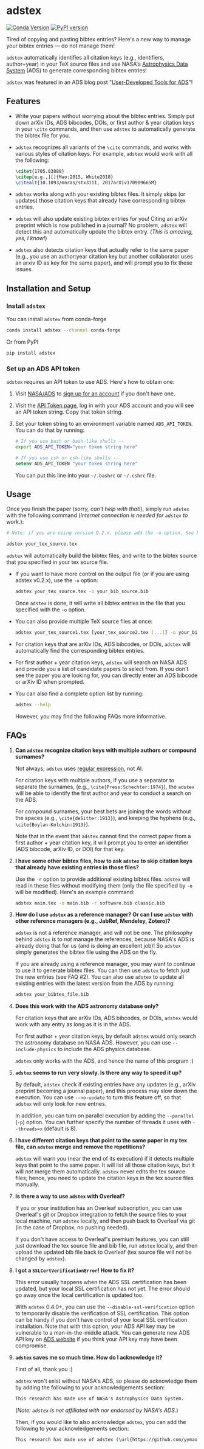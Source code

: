 # adstex
[![Conda Version](https://img.shields.io/conda/vn/conda-forge/adstex.svg)](https://anaconda.org/conda-forge/adstex)
[![PyPI version](https://img.shields.io/pypi/v/adstex.svg)](https://pypi.python.org/pypi/adstex)

Tired of copying and pasting bibtex entries?
Here's a new way to manage your bibtex entries — do not manage them!

`adstex` automatically identifies all citation keys (e.g., identifiers, author+year)
in your TeX source files and use
NASA's [Astrophysics Data System](https://ui.adsabs.harvard.edu/) (ADS)
to generate corresponding bibtex entries!

`adstex` was featured in an ADS blog post "[User-Developed Tools for ADS](http://adsabs.github.io/blog/3rd-party-tools)"!

## Features

- Write your papers without worrying about the bibtex entries.
  Simply put down arXiv IDs, ADS bibcodes, DOIs, or first author & year citation keys
  in your `\cite` commands,
  and then use `adstex` to automatically generate the bibtex file for you.

- `adstex` recognizes all variants of the `\cite` commands,
  and works with various styles of citation keys.
  For example, `adstex` would work with all the following:
  ```tex
  \citet{1705.03888}
  \citep[e.g.,][]{Mao:2015, White2018}
  \citealt{10.1093/mnras/stx3111, 2017arXiv170909665M}
  ```

- `adstex` works along with your existing bibtex files.
  It simply skips (or updates) those citation keys that already have corresponding bibtex entries.

- `adstex` will also update existing bibtex entries for you!
  Citing an arXiv preprint which is now published in a journal?
  No problem, `adstex` will detect this and automatically update the bibtex entry.
  (_This is amazing, yes, I know!_)

- `adstex` also detects citation keys that actually refer to the same paper
  (e.g., you use an author:year citation key but another collaborator uses an
  arxiv ID as key for the same paper),
  and will prompt you to fix these issues.


## Installation and Setup

### Install `adstex`

You can install `adstex` from conda-forge

```bash
conda install adstex --channel conda-forge
```

Or from PyPI

```bash
pip install adstex
```

### Set up an ADS API token

`adstex` requires an API token to use ADS. Here's how to obtain one:

1. Visit [NASA/ADS](https://ui.adsabs.harvard.edu/) to [sign up for an account](https://ui.adsabs.harvard.edu/user/account/register) if you don't have one.

2. Visit the [API Token page](https://ui.adsabs.harvard.edu/user/settings/token), log in with your ADS account and you will see an API token string. Copy that token string.

3. Set your token string to an environment variable named `ADS_API_TOKEN`. You can do that by running:
    ```bash
    # If you use bash or bash-like shells --
    export ADS_API_TOKEN="your token string here"
    ```
    ```csh
    # If you use csh or csh-like shells --
    setenv ADS_API_TOKEN "your token string here"
    ```
    You can put this line into your `~/.bashrc` or `~/.cshrc` file.


## Usage

Once you finish the paper (_sorry, can't help with that!_), simply run `adstex`
with the following command (_Internet connection is needed for `adstex` to work._):

```bash
# Note: if you are using version 0.2.x, please add the -o option. See below.

adstex your_tex_source.tex
```

`adstex` will automatically build the bibtex files, and write to the bibtex
source that you specified in your tex source file.

- If you want to have more control on the output file (or if you are using adstex v0.2.x), use the `-o` option:
  ```bash
  adstex your_tex_source.tex -o your_bib_source.bib
  ```
  Once `adstex` is done, it will write all bibtex entries in the file
  that you specified with the `-o` option.

- You can also provide multiple TeX source files at once:
  ```bash
  adstex your_tex_source1.tex [your_tex_source2.tex [...]] -o your_bib_source.bib
  ```

- For citation keys that are arXiv IDs, ADS bibcodes, or DOIs,
  `adstex` will automatically find the corresponding bibtex entries.

- For first author + year citation keys, `adstex` will search on NASA ADS and
  provide you a list of candidate papers to select from.
  If you don't see the paper you are looking for, you can
  directly enter an ADS bibcode or arXiv ID when prompted.

- You can also find a complete option list by running:
  ```bash
  adstex --help
  ```
  However, you may find the following FAQs more informative.


## FAQs

1. **Can `adstex` recognize citation keys with multiple authors or compound surnames?**

   Not always; `adstex` uses [regular expression](https://en.wikipedia.org/wiki/Regular_expression), not AI.

   For citation keys with multiple authors, if you use a separator to separate
   the surnames, (e.g., `\cite{Press:Schechter:1974}`), the `adstex` will be able to
   identify the first author and year to conduct a search on the ADS.

   For compound surnames, your best bets are
   joining the words without the spaces (e.g., `\cite{deSitter:1913}`), and
   keeping the hyphens (e.g., `\cite{Boylan-Kolchin:1913}`).

   Note that in the event that `adstex` cannot find the correct paper from a
   first author + year citation key, it will prompt you to enter an identifier
   (ADS bibcode, arXiv ID, or DOI) for that key.


2. **I have some other bibtex files, how to ask `adstex` to skip citation keys that already have existing entries in those files?**

   Use the `-r` option to provide additional existing bibtex files.
   `adstex` will read in these files without modifying them
   (only the file specified by `-o` will be modified). Here's an example command:

   ```bash
   adstex main.tex -o main.bib -r software.bib classic.bib
   ```

3. **How do I use `adstex` as a reference manager? Or can I use `adstex` with other reference managers (e.g., JabRef, Mendeley, Zotero)?**

    `adstex` is not a reference manager, and will not be one.
    The philosophy behind `adstex` is to *not* manage the references,
    because NASA's ADS is already doing that for us (and is doing an excellent job)!
    So `adstex` simply generates the bibtex file using the ADS on the fly.

    If you are already using a reference manager, you may want to continue to use it to generate bibtex files. You can then use `adstex` to fetch just the new entries (see FAQ #2).
    You can also use `adstex` to update all existing entries with the latest version from the ADS by running:
    ```bash
    adstex your_bibtex_file.bib
    ```

4. **Does this work with the ADS astronomy database only?**

   For citation keys that are arXiv IDs, ADS bibcodes, or DOIs,
   `adstex` would work with any entry as long as it is in the ADS.

   For first author + year citation keys, by default `adstex` would only
   search the astronomy database on NASA ADS.
   However, you can use `--include-physics` to include the ADS physics database.

   `adstex` only works with the ADS, and hence the name of this program :)

5. **`adstex` seems to run very slowly. Is there any way to speed it up?**

   By default, `adstex` check if existing entries have any updates
   (e.g., arXiv preprint becoming a journal paper), and this process may slow
   down the execution.
   You can use `--no-update` to turn this feature off,
   so that `adstex` will only look for new entries.

   In addition, you can turn on parallel execution by adding the `--parallel` (`-p`)
   option. You can further specify the number of threads it uses with
   `--threads=x` (default is 8).

6. **I have different citation keys that point to the same paper in my tex file,
   can `adstex` merge and remove the repetitions?**

   `adstex` will warn you (near the end of its execution) if it detects multiple
   keys that point to the same paper. It will list all those citation keys, but
   it will *not* merge them automatically. `adstex` never edits the tex source files;
   hence, you need to update the citation keys in the tex source files manually.

7. **Is there a way to use `adstex` with Overleaf?**

   If you or your institution has an Overleaf subscription, you can use Overleaf's
   git or Dropbox integration to fetch the source files to your local machine,
   run `adstex` locally, and then push back to Overleaf via git
   (in the case of Dropbox, no pushing needed).

   If you don't have access to Overleaf's premium features, you can still just
   download the tex source file and bib file, run `adstex` locally, and then upload
   the updated bib file back to Overleaf (tex source file will not be changed by `adstex`).

8. **I got a `SSLCertVerificationError`! How to fix it?**

   This error usually happens when the ADS SSL certification has been updated,
   but your local SSL certification has not yet. The error should go away once the
   local certification is updated too.

   With `adstex` 0.4.0+, you can use the `--disable-ssl-verification` option to
   temporarily disable the verification of SSL certification. This option can be
   handy if you don't have control of your local SSL certification installation.
   Note that with this option, your ADS API key may be vulnerable to a
   man-in-the-middle attack. You can generate new ADS API key on
   [ADS website](https://ui.adsabs.harvard.edu/user/settings/token) if you think
   your API key may have been compromise.

9. **`adstex` saves me so much time. How do I acknowledge it?**

   First of all, thank you :)

   `adstex` won't exist without NASA's ADS, so please do acknowledge them by
   adding the following to your acknowledgements section:
   ```tex
   This research has made use of NASA's Astrophysics Data System.
   ```
   (_Note: `adstex` is not affiliated with nor endorsed by NASA's ADS._)

   Then, if you would like to also acknowledge `adstex`, you can add
   the following to your acknowledgements section:
   ```tex
   This research has made use of adstex (\url{https://github.com/yymao/adstex}).
   ```
